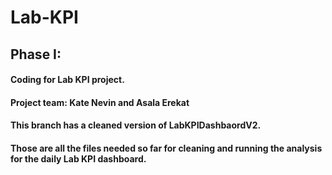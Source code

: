 # Lab-KPI
## Phase I:
#### Coding for Lab KPI project.
#### Project team: Kate Nevin and Asala Erekat
#### This branch has a cleaned version of LabKPIDashbaordV2.
#### Those are all the files needed so far for cleaning and running the analysis for the daily Lab KPI dashboard.
